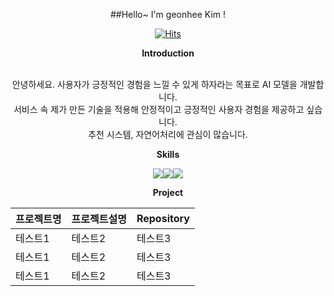 <div align="center">
  
##Hello~ I'm geonhee Kim !

  [![Hits](https://hits.seeyoufarm.com/api/count/incr/badge.svg?url=https%3A%2F%2Fgithub.com%2Fheyggun&count_bg=%2379C83D&title_bg=%23555555&icon=&icon_color=%23E7E7E7&title=hits&edge_flat=false)](https://hits.seeyoufarm.com)
  
**Introduction**

</br> 안녕하세요. 사용자가 긍정적인 경험을 느낄 수 있게 하자라는 목표로 AI 모델을 개발합니다. </br>
서비스 속 제가 만든 기술을 적용해 안정적이고 긍정적인 사용자 경험을 제공하고 싶습니다. </br>
추천 시스템, 자연어처리에 관심이 많습니다. 

**Skills**

<img src="https://img.shields.io/badge/Python-3776AB?style=flat&logo=python&logoColor=white"/><img src="https://img.shields.io/badge/Pytorch-EE4C2C?style=flat&logo=pytorch&logoColor=white"/><img src="https://img.shields.io/badge/Tensorflow-FF6F00?style=flat&logo=tensorflow&logoColor=white"/>


**Project**

|프로젝트명|프로젝트설명|Repository|
|------|---|---|
|테스트1|테스트2|테스트3|
|테스트1|테스트2|테스트3|
|테스트1|테스트2|테스트3|
